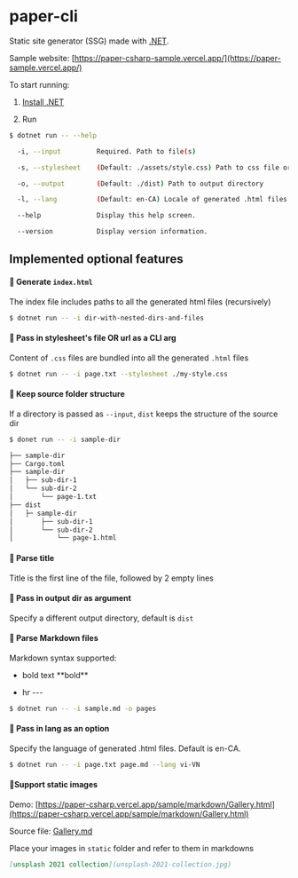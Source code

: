 # paper-cli

Static site generator (SSG) made with [.NET](https://dotnet.microsoft.com/).

Sample website: [https://paper-csharp-sample.vercel.app/](https://paper-sample.vercel.app/)

To start running:

1. [Install .NET](https://docs.microsoft.com/en-us/dotnet/core/install/windows?tabs=net50)

2. Run

```bash
$ dotnet run -- --help

  -i, --input         Required. Path to file(s)

  -s, --stylesheet    (Default: ./assets/style.css) Path to css file or url

  -o, --output        (Default: ./dist) Path to output directory

  -l, --lang          (Default: en-CA) Locale of generated .html files

  --help              Display this help screen.

  --version           Display version information.
```

## Implemented optional features

#### 🌟 Generate `index.html`

The index file includes paths to all the generated html files (recursively)

```bash
$ dotnet run -- -i dir-with-nested-dirs-and-files
```

#### 🌟 Pass in stylesheet's file OR url as a CLI arg

Content of `.css` files are bundled into all the generated `.html` files

```bash
$ dotnet run -- -i page.txt --stylesheet ./my-style.css
```

#### 🌟 Keep source folder structure

If a directory is passed as `--input`, `dist` keeps the structure of the source dir

```bash
$ donet run -- -i sample-dir

├── sample-dir
├── Cargo.toml
├── sample-dir
│   ├── sub-dir-1
│   └── sub-dir-2
│       └── page-1.txt
├── dist
│   ├─ sample-dir
│       ├── sub-dir-1
│       └── sub-dir-2
│           └── page-1.html
```

#### 🌟 Parse title

Title is the first line of the file, followed by 2 empty lines

#### 🌟 Pass in output dir as argument

Specify a different output directory, default is `dist`

#### 🌟 Parse Markdown files

Markdown syntax supported:

- bold text \*\*bold\*\*

- hr \-\-\-

```bash
$ dotnet run -- -i sample.md -o pages
```

#### 🌟 Pass in lang as an option

Specify the language of generated .html files. Default is en-CA.

```bash
$ dotnet run -- -i page.txt page.md --lang vi-VN
```

#### 🎉Support static images

Demo: [https://paper-csharp.vercel.app/sample/markdown/Gallery.html](https://paper-csharp.vercel.app/sample/markdown/Gallery.html)

Source file: [Gallery.md](https://github.com/Andrewnt219/paper-csharp/blob/master/sample/markdown/Gallery.md)

Place your images in `static` folder and refer to them in markdowns

```md
[unsplash 2021 collection](unsplash-2021-collection.jpg)
```
